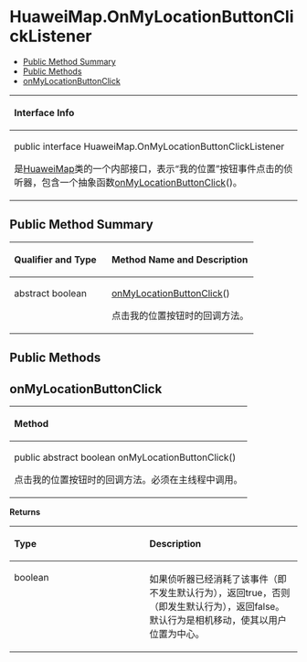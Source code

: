 # HuaweiMap.OnMyLocationButtonClickListener<a name="ZH-CN_TOPIC_0000001099181254"></a>

-   [Public Method Summary](#section1174114417322)
-   [Public Methods](#section1861245405019)
-   [onMyLocationButtonClick](#section2082520410519)


<a name="table4384mcpsimp"></a>
<table><thead align="left"><tr id="row4388mcpsimp"><th class="cellrowborder" valign="top" width="100%" id="mcps1.1.2.1.1"><p id="p4390mcpsimp"><a name="p4390mcpsimp"></a><a name="p4390mcpsimp"></a>Interface Info</p>
</th>
</tr>
</thead>
<tbody><tr id="row4391mcpsimp"><td class="cellrowborder" valign="top" width="100%" headers="mcps1.1.2.1.1 "><p id="p1892791218257"><a name="p1892791218257"></a><a name="p1892791218257"></a>public interface HuaweiMap.OnMyLocationButtonClickListener</p>
<p id="p4393mcpsimp"><a name="p4393mcpsimp"></a><a name="p4393mcpsimp"></a>是<a href="huaweimap.md">HuaweiMap</a>类的一个内部接口，表示<span class="uicontrol" id="uicontrol1178518619613"><a name="uicontrol1178518619613"></a><a name="uicontrol1178518619613"></a>“我的位置”</span>按钮事件点击的侦听器，包含一个抽象函数<a href="#section2082520410519">onMyLocationButtonClick</a>()。</p>
</td>
</tr>
</tbody>
</table>

## Public Method Summary<a name="section1174114417322"></a>

<a name="table4399mcpsimp"></a>
<table><thead align="left"><tr id="row4404mcpsimp"><th class="cellrowborder" valign="top" width="40%" id="mcps1.1.3.1.1"><p id="p4406mcpsimp"><a name="p4406mcpsimp"></a><a name="p4406mcpsimp"></a>Qualifier and Type</p>
</th>
<th class="cellrowborder" valign="top" width="60%" id="mcps1.1.3.1.2"><p id="p4408mcpsimp"><a name="p4408mcpsimp"></a><a name="p4408mcpsimp"></a>Method Name and Description</p>
</th>
</tr>
</thead>
<tbody><tr id="row4409mcpsimp"><td class="cellrowborder" valign="top" width="40%" headers="mcps1.1.3.1.1 "><p id="p4411mcpsimp"><a name="p4411mcpsimp"></a><a name="p4411mcpsimp"></a>abstract boolean</p>
</td>
<td class="cellrowborder" valign="top" width="60%" headers="mcps1.1.3.1.2 "><p id="p4413mcpsimp"><a name="p4413mcpsimp"></a><a name="p4413mcpsimp"></a><a href="#section2082520410519">onMyLocationButtonClick</a>()</p>
<p id="p22374401442"><a name="p22374401442"></a><a name="p22374401442"></a>点击我的位置按钮时的回调方法。</p>
</td>
</tr>
</tbody>
</table>

## Public Methods<a name="section1861245405019"></a>

## onMyLocationButtonClick<a name="section2082520410519"></a>

<a name="table4416mcpsimp"></a>
<table><thead align="left"><tr id="row4420mcpsimp"><th class="cellrowborder" valign="top" width="100%" id="mcps1.1.2.1.1"><p id="p4422mcpsimp"><a name="p4422mcpsimp"></a><a name="p4422mcpsimp"></a>Method</p>
</th>
</tr>
</thead>
<tbody><tr id="row4423mcpsimp"><td class="cellrowborder" valign="top" width="100%" headers="mcps1.1.2.1.1 "><p id="p4425mcpsimp"><a name="p4425mcpsimp"></a><a name="p4425mcpsimp"></a>public abstract boolean onMyLocationButtonClick()</p>
<p id="p7337832115116"><a name="p7337832115116"></a><a name="p7337832115116"></a>点击我的位置按钮时的回调方法。必须在主线程中调用。</p>
</td>
</tr>
</tbody>
</table>

**Returns**

<a name="table4434mcpsimp"></a>
<table><thead align="left"><tr id="row4439mcpsimp"><th class="cellrowborder" valign="top" width="47%" id="mcps1.1.3.1.1"><p id="p4441mcpsimp"><a name="p4441mcpsimp"></a><a name="p4441mcpsimp"></a>Type</p>
</th>
<th class="cellrowborder" valign="top" width="53%" id="mcps1.1.3.1.2"><p id="p4443mcpsimp"><a name="p4443mcpsimp"></a><a name="p4443mcpsimp"></a>Description</p>
</th>
</tr>
</thead>
<tbody><tr id="row4444mcpsimp"><td class="cellrowborder" valign="top" width="47%" headers="mcps1.1.3.1.1 "><p id="p4446mcpsimp"><a name="p4446mcpsimp"></a><a name="p4446mcpsimp"></a>boolean</p>
</td>
<td class="cellrowborder" valign="top" width="53%" headers="mcps1.1.3.1.2 "><p id="p4448mcpsimp"><a name="p4448mcpsimp"></a><a name="p4448mcpsimp"></a>如果侦听器已经消耗了该事件（即不发生默认行为），返回true，否则（即发生默认行为），返回false。默认行为是相机移动，使其以用户位置为中心。</p>
</td>
</tr>
</tbody>
</table>

